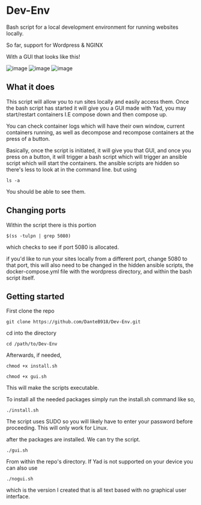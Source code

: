 # Dev-Env

Bash script for a local development environment for running websites locally.

So far, support for Wordpress & NGINX

With a GUI that looks like this!

![image](https://user-images.githubusercontent.com/100642899/204658614-79fdaabc-1655-4862-9953-677c16ddf172.png)
![image](https://user-images.githubusercontent.com/100642899/204152751-2c350f10-a509-451c-a982-ea35a5e09539.png)
![image](https://user-images.githubusercontent.com/100642899/204658741-b8cf22d9-cb83-4a42-99ac-a25596a30693.png)



## What it does

This script will allow you to run sites locally and easily access them. Once the bash script has started
it will give you a GUI made with Yad, you may start/restart containers I.E compose down and then compose up. 

You can check container logs which will have their own window, current containers running, as well as decompose and recompose containers at the press of a button.

Basically, once the script is initiated, it will give you that GUI, and once you press on a button, it will trigger a bash script which will trigger an ansible script which will start the containers. the ansible scripts are hidden so there's less to look at in the command line. but using
```
ls -a
```
You should be able to see them.

## Changing ports

Within the script there is this portion

```
$(ss -tulpn | grep 5080)
```
which checks to see if port 5080 is allocated.

if you'd like to run your sites locally from a different port, change 5080 to that port, this will also need to be changed in the hidden ansible scripts, 
the docker-compose.yml file with the wordpress directory, and within the bash script itself.

## Getting started

First clone the repo

```
git clone https://github.com/DanteB918/Dev-Env.git
```

cd into the directory

```
cd /path/to/Dev-Env
```
Afterwards,
if needed,
```
chmod +x install.sh
```
```
chmod +x gui.sh
```
This will make the scripts executable.


To install all the needed packages simply run the install.sh command like so,
```
./install.sh
```
The script uses SUDO so you will likely have to enter your password before proceeding. This will only work for Linux.

after the packages are installed. We can try the script.
```
./gui.sh
```
From within the repo's directory.
If Yad is not supported on your device you can also use 
```
./nogui.sh
```
which is the version I created that is all text based with no graphical user interface.
